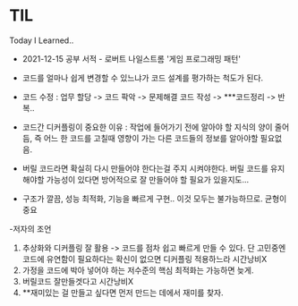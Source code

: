 # TIL
Today I Learned..

+ 2021-12-15
공부 서적 - 로버트 나일스트롬 '게임 프로그래밍 패턴'

- 코드를 얼마나 쉽게 변경할 수 있느냐가 코드 설계를 평가하는 척도가 된다.
- 코드 수정 : 업무 할당 -> 코드 팍악 -> 문제해결 코드 작성 -> ***코드정리 -> 반복..   
- 코드간 디커플링이 중요한 이유 : 작업에 들어가기 전에 알아야 할 지식의 양이 줄어듬, 즉 어느 한 코드를 고칠때 영향이 가는 다른 코드들의 정보를 알아야할 필요없음.
- 버릴 코드라면 확실히 다시 만들어야 한다는걸 주지 시켜야한다. 버릴 코드를 유지해야할 가능성이 있다면 방어적으로 잘 만들어야 할 필요가 있을지도...

- 구조가 깔끔, 성능 최적화, 기능을 빠르게 구현..  이것 모두는 불가능하므로. 균형이 중요

-저자의 조언
1. 추상화와 디커플링 잘 활용 -> 코드를 점차 쉽고 빠르게 만들 수 있다. 단 고민중엔 코드에 유연함이 필요하다는 확신이 없으면 디커플링 적용하느라 시간낭비X
2. 가정을 코드에 박아 넣어야 하는 저수준의 핵심 최적화는 가능하면 늦게.
3. 버릴코드 잘만들겟다고 시간낭비X
4. **재미있는 걸 만들고 싶다면 먼저 만드는 데에서 재미를 찾자.